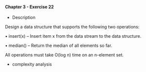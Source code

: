 #### Chapter 3 - Exercise 22
* Description

Design a data structure that supports the following two operations:

• insert(x) – Insert item x from the data stream to the data structure.

• median() – Return the median of all elements so far.

All operations must take O(log n) time on an n-element set.

* complexity analysis
